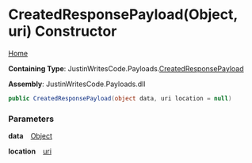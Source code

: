 # CreatedResponsePayload\(Object, uri\) Constructor

[Home](../../../README.md)

**Containing Type**: JustinWritesCode\.Payloads\.[CreatedResponsePayload](../README.md)

**Assembly**: JustinWritesCode\.Payloads\.dll

```csharp
public CreatedResponsePayload(object data, uri location = null)
```

### Parameters

**data** &ensp; [Object](https://docs.microsoft.com/en-us/dotnet/api/system.object)

**location** &ensp; [uri](https://docs.microsoft.com/en-us/dotnet/api/system.uri)